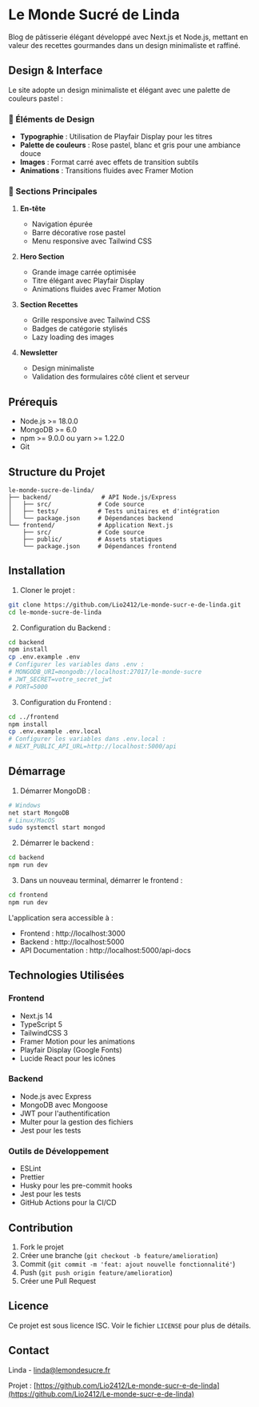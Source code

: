 # Le Monde Sucré de Linda

Blog de pâtisserie élégant développé avec Next.js et Node.js, mettant en valeur des recettes gourmandes dans un design minimaliste et raffiné.

## Design & Interface

Le site adopte un design minimaliste et élégant avec une palette de couleurs pastel :

### 🎨 Éléments de Design
- **Typographie** : Utilisation de Playfair Display pour les titres
- **Palette de couleurs** : Rose pastel, blanc et gris pour une ambiance douce
- **Images** : Format carré avec effets de transition subtils
- **Animations** : Transitions fluides avec Framer Motion

### 📱 Sections Principales
1. **En-tête**
   - Navigation épurée
   - Barre décorative rose pastel
   - Menu responsive avec Tailwind CSS

2. **Hero Section**
   - Grande image carrée optimisée
   - Titre élégant avec Playfair Display
   - Animations fluides avec Framer Motion

3. **Section Recettes**
   - Grille responsive avec Tailwind CSS
   - Badges de catégorie stylisés
   - Lazy loading des images

4. **Newsletter**
   - Design minimaliste
   - Validation des formulaires côté client et serveur

## Prérequis

- Node.js >= 18.0.0
- MongoDB >= 6.0
- npm >= 9.0.0 ou yarn >= 1.22.0
- Git

## Structure du Projet

```
le-monde-sucre-de-linda/
├── backend/              # API Node.js/Express
│   ├── src/             # Code source
│   ├── tests/           # Tests unitaires et d'intégration
│   └── package.json     # Dépendances backend
└── frontend/            # Application Next.js
    ├── src/             # Code source
    ├── public/          # Assets statiques
    └── package.json     # Dépendances frontend
```

## Installation

1. Cloner le projet :
```bash
git clone https://github.com/Lio2412/Le-monde-sucr-e-de-linda.git
cd le-monde-sucre-de-linda
```

2. Configuration du Backend :
```bash
cd backend
npm install
cp .env.example .env
# Configurer les variables dans .env :
# MONGODB_URI=mongodb://localhost:27017/le-monde-sucre
# JWT_SECRET=votre_secret_jwt
# PORT=5000
```

3. Configuration du Frontend :
```bash
cd ../frontend
npm install
cp .env.example .env.local
# Configurer les variables dans .env.local :
# NEXT_PUBLIC_API_URL=http://localhost:5000/api
```

## Démarrage

1. Démarrer MongoDB :
```bash
# Windows
net start MongoDB
# Linux/MacOS
sudo systemctl start mongod
```

2. Démarrer le backend :
```bash
cd backend
npm run dev
```

3. Dans un nouveau terminal, démarrer le frontend :
```bash
cd frontend
npm run dev
```

L'application sera accessible à :
- Frontend : http://localhost:3000
- Backend : http://localhost:5000
- API Documentation : http://localhost:5000/api-docs

## Technologies Utilisées

### Frontend
- Next.js 14
- TypeScript 5
- TailwindCSS 3
- Framer Motion pour les animations
- Playfair Display (Google Fonts)
- Lucide React pour les icônes

### Backend
- Node.js avec Express
- MongoDB avec Mongoose
- JWT pour l'authentification
- Multer pour la gestion des fichiers
- Jest pour les tests

### Outils de Développement
- ESLint
- Prettier
- Husky pour les pre-commit hooks
- Jest pour les tests
- GitHub Actions pour la CI/CD

## Contribution

1. Fork le projet
2. Créer une branche (`git checkout -b feature/amelioration`)
3. Commit (`git commit -m 'feat: ajout nouvelle fonctionnalité'`)
4. Push (`git push origin feature/amelioration`)
5. Créer une Pull Request

## Licence

Ce projet est sous licence ISC. Voir le fichier `LICENSE` pour plus de détails.

## Contact

Linda - [linda@lemondesucre.fr](mailto:linda@lemondesucre.fr)

Projet : [https://github.com/Lio2412/Le-monde-sucr-e-de-linda](https://github.com/Lio2412/Le-monde-sucr-e-de-linda) 